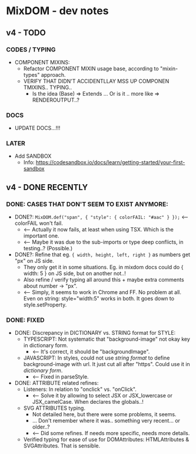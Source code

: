 # MixDOM - dev notes

## v4 - TODO

### CODES / TYPING
- COMPONENT MIXINS:
  * Refactor COMPONENT MIXIN usage base, according to "mixin-types" approach.
  * VERIFY THAT DIDN'T ACCIDENTLLAY MSS UP COMPONEN TMIXINS.. TYPING..
    - Is the idea (Base) => Extends ... Or is it .. more like => RENDEROUTPUT..?

### DOCS

- UPDATE DOCS...!!!

### LATER

- Add SANDBOX
  - Info: https://codesandbox.io/docs/learn/getting-started/your-first-sandbox


## v4 - DONE RECENTLY

### DONE: CASES THAT DON'T SEEM TO EXIST ANYMORE:
- DONE?: `MixDOM.def("span", { "style": { colorFAIL: "#aac" } });` <-- colorFAIL won't fail.
  - <-- Actually it now fails, at least when using TSX. Which is the important one.
  - <-- Maybe it was due to the sub-imports or type deep conflicts, in testing..? (Possible.)
- DONE?: Refine that eg. `{ width, height, left, right }` as numbers get "px" on JS side.
  - They only get it in some situations. Eg. in mixdom docs could do { width: 5 } on JS side, but on another not..!
  - Also refine / verify typing all around this + maybe extra comments about number -> "px".
  - <-- Simply, it seems to work in Chrome and FF. No problem at all. Even on string: style="width:5" works in both. It goes down to style.setProperty.

### DONE: FIXED
- DONE: Discrepancy in DICTIONARY vs. STRING format for STYLE:
  - TYPESCRIPT: Not systematic that "background-image" not okay key in dictionary form.
    - <-- It's correct, it should be "backgroundImage".
  - JAVASCRIPT: In styles, could not use _string format_ to define background-image with url. It just cut all after "https". Could use it in _dictionary form_.
    - <-- Fixed in parseStyle.
- DONE: ATTRIBUTE related refines:
  - Listeners: In relation to "onclick" vs. "onClick".
    - <-- Solve it by allowing to select JSX or JSX_lowercase or JSX_camelCase. When declares the globals..!
  - SVG ATTRIBUTES typing.
    - Not detailed here, but there were some problems, it seems.
    - ... Don't remember where it was.. something very recent... or older..?
    - <-- Did some refines. If needs more specific, needs more details.
  - Verified typing for ease of use for DOMAttributes: HTMLAttributes & SVGAttributes. That is sensible.

